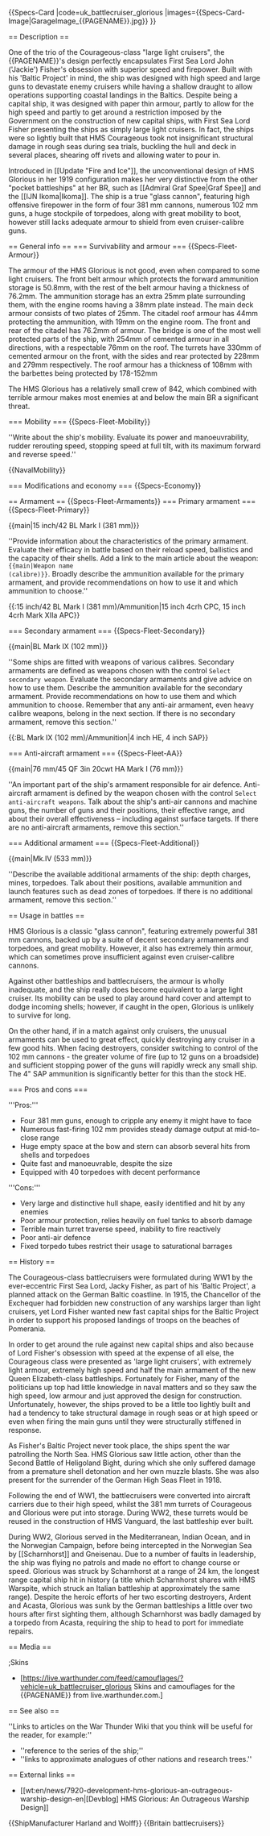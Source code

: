 {{Specs-Card
|code=uk_battlecruiser_glorious
|images={{Specs-Card-Image|GarageImage_{{PAGENAME}}.jpg}}
}}

== Description ==
<!-- ''In the first part of the description, cover the history of the ship's creation and military application. In the second part, tell the reader about using this ship in the game. Add a screenshot: if a beginner player has a hard time remembering vehicles by name, a picture will help them identify the ship in question.'' -->
One of the trio of the Courageous-class "large light cruisers", the {{PAGENAME}}'s design perfectly encapsulates First Sea Lord John ('Jackie') Fisher's obsession with superior speed and firepower. Built with his 'Baltic Project' in mind, the ship was designed with high speed and large guns to devastate enemy cruisers while having a shallow draught to allow operations supporting coastal landings in the Baltics. Despite being a capital ship, it was designed with paper thin armour, partly to allow for the high speed and partly to get around a restriction imposed by the Government on the construction of new capital ships, with First Sea Lord Fisher presenting the ships as simply large light cruisers. In fact, the ships were so lightly built that HMS Courageous took not insignificant structural damage in rough seas during sea trials, buckling the hull and deck in several places, shearing off rivets and allowing water to pour in.

Introduced in [[Update "Fire and Ice"]], the unconventional design of HMS Glorious in her 1919 configuration makes her very distinctive from the other "pocket battleships" at her BR, such as [[Admiral Graf Spee|Graf Spee]] and the [[IJN Ikoma|Ikoma]]. The ship is a true "glass cannon", featuring high offensive firepower in the form of four 381 mm cannons, numerous 102 mm guns, a huge stockpile of torpedoes, along with great mobility to boot, however still lacks adequate armour to shield from even cruiser-calibre guns.

== General info ==
=== Survivability and armour ===
{{Specs-Fleet-Armour}}
<!-- ''Talk about the vehicle's armour. Note the most well-defended and most vulnerable zones, e.g. the ammo magazine. Evaluate the composition of components and assemblies responsible for movement and manoeuvrability. Evaluate the survivability of the primary and secondary armaments separately. Don't forget to mention the size of the crew, which plays an important role in fleet mechanics. Save tips on preserving survivability for the "Usage in battles" section. If necessary, use a graphical template to show the most well-protected or most vulnerable points in the armour.'' -->
The armour of the HMS Glorious is not good, even when compared to some light cruisers. The front belt armour which protects the forward ammunition storage is 50.8mm, with the rest of the belt armour having a thickness of 76.2mm. The ammunition storage has an extra 25mm plate surrounding them, with the engine rooms having a 38mm plate instead. The main deck armour consists of two plates of 25mm. The citadel roof armour has 44mm protecting the ammunition, with 19mm on the engine room. The front and rear of the citadel has 76.2mm of armour. The bridge is one of the most well protected parts of the ship, with 254mm of cemented armour in all directions, with a respectable 76mm on the roof. The turrets have 330mm of cemented armour on the front, with the sides and rear protected by 228mm and 279mm respectively. The roof armour has a thickness of 108mm with the barbettes being protected by 178-152mm

The HMS Glorious has a relatively small crew of 842, which combined with terrible armour makes most enemies at and below the main BR a significant threat.

=== Mobility ===
{{Specs-Fleet-Mobility}}
<!-- ''Write about the ship's mobility. Evaluate its power and manoeuvrability, rudder rerouting speed, stopping speed at full tilt, with its maximum forward and reverse speed.'' -->
''Write about the ship's mobility. Evaluate its power and manoeuvrability, rudder rerouting speed, stopping speed at full tilt, with its maximum forward and reverse speed.''

{{NavalMobility}}

=== Modifications and economy ===
{{Specs-Economy}}

== Armament ==
{{Specs-Fleet-Armaments}}
=== Primary armament ===
{{Specs-Fleet-Primary}}
<!-- ''Provide information about the characteristics of the primary armament. Evaluate their efficacy in battle based on their reload speed, ballistics and the capacity of their shells. Add a link to the main article about the weapon: <code><nowiki>{{main|Weapon name (calibre)}}</nowiki></code>. Broadly describe the ammunition available for the primary armament, and provide recommendations on how to use it and which ammunition to choose.'' -->
{{main|15 inch/42 BL Mark I (381 mm)}}

''Provide information about the characteristics of the primary armament. Evaluate their efficacy in battle based on their reload speed, ballistics and the capacity of their shells. Add a link to the main article about the weapon: <code><nowiki>{{main|Weapon name (calibre)}}</nowiki></code>. Broadly describe the ammunition available for the primary armament, and provide recommendations on how to use it and which ammunition to choose.''

{{:15 inch/42 BL Mark I (381 mm)/Ammunition|15 inch 4crh CPC, 15 inch 4crh Mark XIIa APC}}

=== Secondary armament ===
{{Specs-Fleet-Secondary}}
<!-- ''Some ships are fitted with weapons of various calibres. Secondary armaments are defined as weapons chosen with the control <code>Select secondary weapon</code>. Evaluate the secondary armaments and give advice on how to use them. Describe the ammunition available for the secondary armament. Provide recommendations on how to use them and which ammunition to choose. Remember that any anti-air armament, even heavy calibre weapons, belong in the next section. If there is no secondary armament, remove this section.'' -->
{{main|BL Mark IX (102 mm)}}

''Some ships are fitted with weapons of various calibres. Secondary armaments are defined as weapons chosen with the control <code>Select secondary weapon</code>. Evaluate the secondary armaments and give advice on how to use them. Describe the ammunition available for the secondary armament. Provide recommendations on how to use them and which ammunition to choose. Remember that any anti-air armament, even heavy calibre weapons, belong in the next section. If there is no secondary armament, remove this section.''

{{:BL Mark IX (102 mm)/Ammunition|4 inch HE, 4 inch SAP}}

=== Anti-aircraft armament ===
{{Specs-Fleet-AA}}
<!-- ''An important part of the ship's armament responsible for air defence. Anti-aircraft armament is defined by the weapon chosen with the control <code>Select anti-aircraft weapons</code>. Talk about the ship's anti-air cannons and machine guns, the number of guns and their positions, their effective range, and about their overall effectiveness – including against surface targets. If there are no anti-aircraft armaments, remove this section.'' -->
{{main|76 mm/45 QF 3in 20cwt HA Mark I (76 mm)}}

''An important part of the ship's armament responsible for air defence. Anti-aircraft armament is defined by the weapon chosen with the control <code>Select anti-aircraft weapons</code>. Talk about the ship's anti-air cannons and machine guns, the number of guns and their positions, their effective range, and about their overall effectiveness – including against surface targets. If there are no anti-aircraft armaments, remove this section.''

=== Additional armament ===
{{Specs-Fleet-Additional}}
<!-- ''Describe the available additional armaments of the ship: depth charges, mines, torpedoes. Talk about their positions, available ammunition and launch features such as dead zones of torpedoes. If there is no additional armament, remove this section.'' -->
{{main|Mk.IV (533 mm)}}

''Describe the available additional armaments of the ship: depth charges, mines, torpedoes. Talk about their positions, available ammunition and launch features such as dead zones of torpedoes. If there is no additional armament, remove this section.''

== Usage in battles ==
<!-- ''Describe the technique of using this ship, the characteristics of her use in a team and tips on strategy. Abstain from writing an entire guide – don't try to provide a single point of view, but give the reader food for thought. Talk about the most dangerous opponents for this vehicle and provide recommendations on fighting them. If necessary, note the specifics of playing with this vehicle in various modes (AB, RB, SB).'' -->
HMS Glorious is a classic "glass cannon", featuring extremely powerful 381 mm cannons, backed up by a suite of decent secondary armaments and torpedoes, and great mobility. However, it also has extremely thin armour, which can sometimes prove insufficient against even cruiser-calibre cannons.

Against other battleships and battlecruisers, the armour is wholly inadequate, and the ship really does become equivalent to a large light cruiser. Its mobility can be used to play around hard cover and attempt to dodge incoming shells; however, if caught in the open, Glorious is unlikely to survive for long.

On the other hand, if in a match against only cruisers, the unusual armaments can be used to great effect, quickly destroying any cruiser in a few good hits. When facing destroyers, consider switching to control of the 102 mm cannons - the greater volume of fire (up to 12 guns on a broadside) and sufficient stopping power of the guns will rapidly wreck any small ship. The 4" SAP ammunition is significantly better for this than the stock HE.

=== Pros and cons ===
<!-- ''Summarise and briefly evaluate the vehicle in terms of its characteristics and combat effectiveness. Mark its pros and cons in the bulleted list. Try not to use more than 6 points for each of the characteristics. Avoid using categorical definitions such as "bad", "good" and the like - use substitutions with softer forms such as "inadequate" and "effective".'' -->

'''Pros:'''

* Four 381 mm guns, enough to cripple any enemy it might have to face
* Numerous fast-firing 102 mm provides steady damage output at mid-to-close range
* Huge empty space at the bow and stern can absorb several hits from shells and torpedoes
* Quite fast and manoeuvrable, despite the size
* Equipped with 40 torpedoes with decent performance

'''Cons:'''

* Very large and distinctive hull shape, easily identified and hit by any enemies
* Poor armour protection, relies heavily on fuel tanks to absorb damage
* Terrible main turret traverse speed, inability to fire reactively
* Poor anti-air defence
* Fixed torpedo tubes restrict their usage to saturational barrages

== History ==
<!-- ''Describe the history of the creation and combat usage of the ship in more detail than in the introduction. If the historical reference turns out to be too long, take it to a separate article, taking a link to the article about the ship and adding a block "/History" (example: <nowiki>https://wiki.warthunder.com/(Ship-name)/History</nowiki>) and add a link to it here using the <code>main</code> template. Be sure to reference text and sources by using <code><nowiki><ref></ref></nowiki></code>, as well as adding them at the end of the article with <code><nowiki><references /></nowiki></code>. This section may also include the ship's dev blog entry (if applicable) and the in-game encyclopedia description (under <code><nowiki>=== In-game description ===</nowiki></code>, also if applicable).'' -->

The Courageous-class battlecruisers were formulated during WW1 by the ever-eccentric First Sea Lord, Jacky Fisher, as part of his 'Baltic Project', a planned attack on the German Baltic coastline. In 1915, the Chancellor of the Exchequer had forbidden new construction of any warships larger than light cruisers, yet Lord Fisher wanted new fast capital ships for the Baltic Project in order to support his proposed landings of troops on the beaches of Pomerania.

In order to get around the rule against new capital ships and also because of Lord Fisher's obsession with speed at the expense of all else, the Courageous class were presented as 'large light cruisers', with extremely light armour, extremely high speed and half the main armament of the new Queen Elizabeth-class battleships. Fortunately for Fisher, many of the politicians up top had little knowledge in naval matters and so they saw the high speed, low armour and just approved the design for construction. Unfortunately, however, the ships proved to be a little too lightly built and had a tendency to take structural damage in rough seas or at high speed or even when firing the main guns until they were structurally stiffened in response.

As Fisher's Baltic Project never took place, the ships spent the war patrolling the North Sea. HMS Glorious saw little action, other than the Second Battle of Heligoland Bight, during which she only suffered damage from a premature shell detonation and her own muzzle blasts. She was also present for the surrender of the German High Seas Fleet in 1918.

Following the end of WW1, the battlecruisers were converted into aircraft carriers due to their high speed, whilst the 381 mm turrets of Courageous and Glorious were put into storage. During WW2, these turrets would be reused in the construction of HMS Vanguard, the last battleship ever built.

During WW2, Glorious served in the Mediterranean, Indian Ocean, and in the Norwegian Campaign, before being intercepted in the Norwegian Sea by [[Scharnhorst]] and Gneisenau. Due to a number of faults in leadership, the ship was flying no patrols and made no effort to change course or speed. Glorious was struck by Scharnhorst at a range of 24 km, the longest range capital ship hit in history (a title which Scharnhorst shares with HMS Warspite, which struck an Italian battleship at approximately the same range). Despite the heroic efforts of her two escorting destroyers, Ardent and Acasta, Glorious was sunk by the German battleships a little over two hours after first sighting them, although Scharnhorst was badly damaged by a torpedo from Acasta, requiring the ship to head to port for immediate repairs.

== Media ==
<!-- ''Excellent additions to the article would be video guides, screenshots from the game, and photos.'' -->

;Skins

* [https://live.warthunder.com/feed/camouflages/?vehicle=uk_battlecruiser_glorious Skins and camouflages for the {{PAGENAME}} from live.warthunder.com.]

== See also ==
<!-- ''Links to articles on the War Thunder Wiki that you think will be useful for the reader, for example:''
* ''reference to the series of the ship;''
* ''links to approximate analogues of other nations and research trees.'' -->
''Links to articles on the War Thunder Wiki that you think will be useful for the reader, for example:''

* ''reference to the series of the ship;''
* ''links to approximate analogues of other nations and research trees.''

== External links ==
<!-- ''Paste links to sources and external resources, such as:''
* ''topic on the official game forum;''
* ''other literature.'' -->

* [[wt:en/news/7920-development-hms-glorious-an-outrageous-warship-design-en|[Devblog] HMS Glorious: An Outrageous Warship Design]]

{{ShipManufacturer Harland and Wolff}}
{{Britain battlecruisers}}